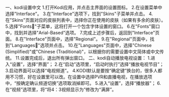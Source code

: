 一、kodi设置中文
1.打开Kodi应用，并点击主界面的设置图标。
2.在设置菜单中选择"Interface"。
3.在"Interface"选项下，找到"Skins"子菜单并点击。
4.在"Skins"页面对应的皮肤列表中，选择你正在使用的皮肤（如果有多余的皮肤）。
5.选择"Fonts"子菜单，这将打开一个包含字体设置的窗口。
6.在"Fonts"窗口中，找到并选择"Arial-Based"选项。
7.完成上述步骤后，返回到"Interface"页面。
8.在"Interface"页面中，选择"Regional"。
9.在"Regional"页面中，找到"Languages"选项并点击。
10.在"Languages"页面中，选择"Chinese (Simplified)"或"Chinese (Traditional)"，以根据你的需要设置中文简体或中文传统。
11.设置完成后，退出所有弹出窗口。
二、kodi自动播放电视设置：
1.进入“设置”，选择“界面”；
2.在“启动”选项里，“启动时执行”选择“播放电视节目”；
3.启动界面可以选择“电视频道”。
4.KODI默认是要按“确定键”换台的，很多人都用不习惯，好在设置里可以改。在设置中选择PVR和直播电视，在播放选项中，“按确定确认频道切换”选项取消掉即可。
5.进入“设置”，选择“播放器”；
6.在“视频”选项里，将“将4：3视频显示为”修改为“满屏”。
